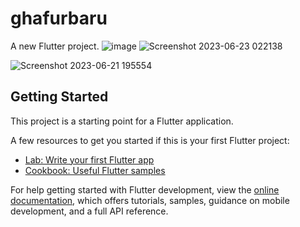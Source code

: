 # ghafurbaru

A new Flutter project.
![image](https://github.com/AbdGhafur/ghafurbaru/assets/92065915/4be1c217-253b-46a1-b07a-cf5021623860)
![Screenshot 2023-06-23 022138](https://github.com/AbdGhafur/ghafurbaru/assets/92065915/d0daaa67-8a6a-4c3d-aad4-4c5efa40d0da)

![Screenshot 2023-06-21 195554](https://github.com/AbdGhafur/ghafurbaru/assets/92065915/70b34294-ecdd-4fb8-aee2-4879285527f9)



## Getting Started

This project is a starting point for a Flutter application.

A few resources to get you started if this is your first Flutter project:

- [Lab: Write your first Flutter app](https://docs.flutter.dev/get-started/codelab)
- [Cookbook: Useful Flutter samples](https://docs.flutter.dev/cookbook)

For help getting started with Flutter development, view the
[online documentation](https://docs.flutter.dev/), which offers tutorials,
samples, guidance on mobile development, and a full API reference.
